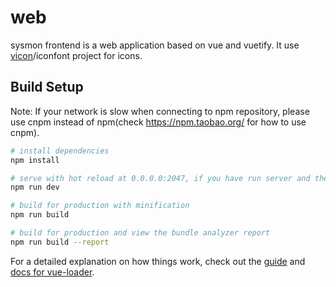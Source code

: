 # web

sysmon frontend is a web application based on vue and vuetify. It use <a href="https://github.com/Lt0/vicon" target="_blank">vicon</a>/iconfont project for icons.

## Build Setup
Note: If your network is slow when connecting to npm repository, please use cnpm instead of npm(check https://npm.taobao.org/ for how to use cnpm).

``` bash
# install dependencies
npm install

# serve with hot reload at 0.0.0.0:2047, if you have run server and the server has served on 0.0.0.0:208, you can visit 0.0.0.0:2047 on browser to debug.
npm run dev

# build for production with minification
npm run build

# build for production and view the bundle analyzer report
npm run build --report
```

For a detailed explanation on how things work, check out the [guide](http://vuejs-templates.github.io/webpack/) and [docs for vue-loader](http://vuejs.github.io/vue-loader).
